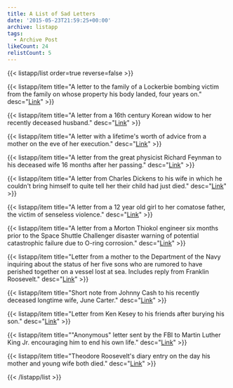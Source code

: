 ```yaml
---
title: A List of Sad Letters
date: '2015-05-23T21:59:25+00:00'
archive: listapp
tags: 
  - Archive Post
likeCount: 24
relistCount: 5
---
```



{{< listapp/list order=true reverse=false >}}

   {{< listapp/item title="A letter to the family of a Lockerbie bombing victim from the family on whose property his body landed, four years on."
      desc="[Link](http://bit.ly/1Grluwb)" >}}

   {{< listapp/item title="A letter from a 16th century Korean widow to her recently deceased husband."
      desc="[Link](http://bit.ly/1LepaRd)" >}}

   {{< listapp/item title="A letter with a lifetime's worth of advice from a mother on the eve of her execution."
      desc="[Link](http://bit.ly/1c6CzyX)" >}}

   {{< listapp/item title="A letter from the great physicist Richard Feynman to his deceased wife 16 months after her passing."
      desc="[Link](http://bit.ly/1GrmBMs)" >}}

   {{< listapp/item title="A letter from Charles Dickens to his wife in which he couldn't bring himself to quite tell her their child had just died."
      desc="[Link](http://bit.ly/1dm9eBZ)" >}}

   {{< listapp/item title="A letter from a 12 year old girl to her comatose father, the victim of senseless violence."
      desc="[Link](http://bit.ly/1dm9eC9)" >}}

   {{< listapp/item title="A letter from a Morton Thiokol engineer six months prior to the Space Shuttle Challenger disaster warning of potential catastrophic failure due to O-ring corrosion."
      desc="[Link](http://bit.ly/1Grobhj)" >}}

   {{< listapp/item title="Letter from a mother to the Department of the Navy inquiring about the status of her five sons who are rumored to have perished together on a vessel lost at sea. Includes reply from Franklin Roosevelt."
      desc="[Link](http://bit.ly/1SgxSUu)" >}}

   {{< listapp/item title="Short note from Johnny Cash to his recently deceased longtime wife, June Carter."
      desc="[Link](http://bit.ly/1HjoTsR)" >}}

   {{< listapp/item title="Letter from Ken Kesey to his friends after burying his son."
      desc="[Link](http://bit.ly/1Hx53A2)" >}}

   {{< listapp/item title="\"Anonymous\" letter sent by the FBI to Martin Luther King Jr. encouraging him to end his own life."
      desc="[Link](http://bit.ly/1R7a9Vh)" >}}

   {{< listapp/item title="Theodore Roosevelt's diary entry on the day his mother and young wife both died."
      desc="[Link](http://bit.ly/1GsDI0a)" >}}

{{< /listapp/list >}}
